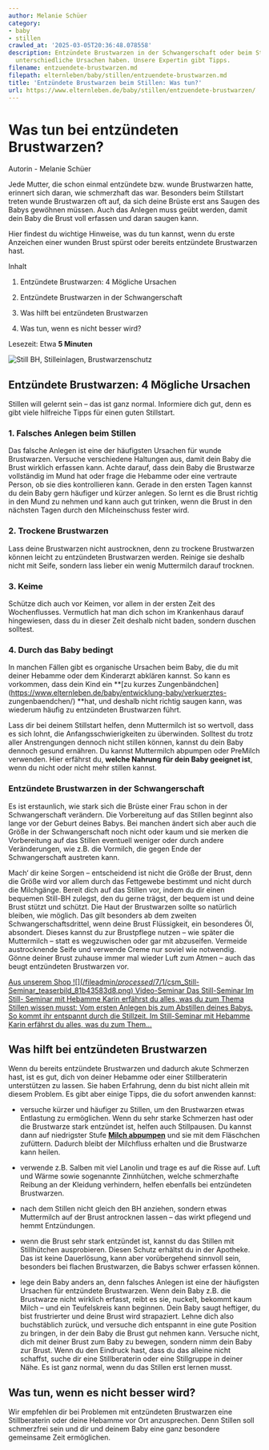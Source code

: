 ```yaml
---
author: Melanie Schüer
category:
- baby
- stillen
crawled_at: '2025-03-05T20:36:48.078558'
description: Entzündete Brustwarzen in der Schwangerschaft oder beim Stillen können
  unterschiedliche Ursachen haben. Unsere Expertin gibt Tipps.
filename: entzuendete-brustwarzen.md
filepath: elternleben/baby/stillen/entzuendete-brustwarzen.md
title: 'Entzündete Brustwarzen beim Stillen: Was tun?'
url: https://www.elternleben.de/baby/stillen/entzuendete-brustwarzen/
---
```


#  Was tun bei entzündeten Brustwarzen?

Autorin - Melanie Schüer

Jede Mutter, die schon einmal entzündete bzw. wunde Brustwarzen hatte,
erinnert sich daran, wie schmerzhaft das war. Besonders beim Stillstart treten
wunde Brustwarzen oft auf, da sich deine Brüste erst ans Saugen des Babys
gewöhnen müssen. Auch das Anlegen muss geübt werden, damit dein Baby die Brust
voll erfassen und daran saugen kann.

Hier findest du wichtige Hinweise, was du tun kannst, wenn du erste Anzeichen
einer wunden Brust spürst oder bereits entzündete Brustwarzen hast.

Inhalt

1. Entzündete Brustwarzen: 4 Mögliche Ursachen

2. Entzündete Brustwarzen in der Schwangerschaft

3. Was hilft bei entzündeten Brustwarzen

4. Was tun, wenn es nicht besser wird?

Lesezeit: Etwa **5 Minuten**

![Still BH, Stilleinlagen,
Brustwarzenschutz](/fileadmin/_processed_/8/4/csm_Ha__ufige_Fragen_Q_A_Was_tun_bei_entzu__ndeten_Brustwarzen_shutterstock_682757824_KLEIN_fe7392ec66.jpg)

##  Entzündete Brustwarzen: 4 Mögliche Ursachen

Stillen will gelernt sein – das ist ganz normal. Informiere dich gut, denn es
gibt viele hilfreiche Tipps für einen guten Stillstart.

### 1\. Falsches Anlegen beim Stillen

Das falsche Anlegen ist eine der häufigsten Ursachen für wunde Brustwarzen.
Versuche verschiedene Haltungen aus, damit dein Baby die Brust wirklich
erfassen kann. Achte darauf, dass dein Baby die Brustwarze vollständig im Mund
hat oder frage die Hebamme oder eine vertraute Person, ob sie dies
kontrollieren kann. Gerade in den ersten Tagen kannst du dein Baby gern
häufiger und kürzer anlegen. So lernt es die Brust richtig in den Mund zu
nehmen und kann auch gut trinken, wenn die Brust in den nächsten Tagen durch
den Milcheinschuss fester wird.

### 2\. Trockene Brustwarzen

Lass deine Brustwarzen nicht austrocknen, denn zu trockene Brustwarzen können
leicht zu entzündeten Brustwarzen werden. Reinige sie deshalb nicht mit Seife,
sondern lass lieber ein wenig Muttermilch darauf trocknen.

### 3\. Keime

Schütze dich auch vor Keimen, vor allem in der ersten Zeit des Wochenflusses.
Vermutlich hat man dich schon im Krankenhaus darauf hingewiesen, dass du in
dieser Zeit deshalb nicht baden, sondern duschen solltest.

### 4\. Durch das Baby bedingt

In manchen Fällen gibt es organische Ursachen beim Baby, die du mit deiner
Hebamme oder dem Kinderarzt abklären kannst. So kann es vorkommen, dass dein
Kind ein **[zu kurzes
Zungenbändchen](https://www.elternleben.de/baby/entwicklung-baby/verkuerztes-
zungenbaendchen/) **hat, und deshalb nicht richtig saugen kann, was wiederum
häufig zu entzündeten Brustwarzen führt.

  
Lass dir bei deinem Stillstart helfen, denn Muttermilch ist so wertvoll, dass
es sich lohnt, die Anfangsschwierigkeiten zu überwinden. Solltest du trotz
aller Anstrengungen dennoch nicht stillen können, kannst du dein Baby dennoch
gesund ernähren. Du kannst Muttermilch abpumpen oder PreMilch verwenden. Hier
erfährst du, **welche Nahrung für dein Baby geeignet
ist**[,](https://www.elternleben.de/?id=1910) wenn du nicht oder nicht mehr
stillen kannst.

###  Entzündete Brustwarzen in der Schwangerschaft

Es ist erstaunlich, wie stark sich die Brüste einer Frau schon in der
Schwangerschaft verändern. Die Vorbereitung auf das Stillen beginnt also lange
vor der Geburt deines Babys. Bei manchen ändert sich aber auch die Größe in
der Schwangerschaft noch nicht oder kaum und sie merken die Vorbereitung auf
das Stillen eventuell weniger oder durch andere Veränderungen, wie z.B. die
Vormilch, die gegen Ende der Schwangerschaft austreten kann.  
  
Mach‘ dir keine Sorgen – entscheidend ist nicht die Größe der Brust, denn die
Größe wird vor allem durch das Fettgewebe bestimmt und nicht durch die
Milchgänge. Bereit dich auf das Stillen vor, indem du dir einen bequemen
Still-BH zulegst, den du gerne trägst, der bequem ist und deine Brust stützt
und schützt. Die Haut der Brustwarzen sollte so natürlich bleiben, wie
möglich. Das gilt besonders ab dem zweiten Schwangerschaftsdrittel, wenn deine
Brust Flüssigkeit, ein besonderes Öl, absondert. Dieses kannst du zur
Brustpflege nutzen – wie später die Muttermilch – statt es wegzuwischen oder
gar mit abzuseifen. Vermeide austrocknende Seife und verwende Creme nur soviel
wie notwendig.  
Gönne deiner Brust zuhause immer mal wieder Luft zum Atmen – auch das beugt
entzündeten Brustwarzen vor.

[ Aus unserem Shop ![](/fileadmin/_processed_/7/1/csm_Still-
Seminar_teaserbild_81b43583d8.png) Video-Seminar Das Still-Seminar Im Still-
Seminar mit Hebamme Karin erfährst du alles, was du zum Thema Stillen wissen
musst: Vom ersten Anlegen bis zum Abstillen deines Babys. So kommt ihr
entspannt durch die Stillzeit. Im Still-Seminar mit Hebamme Karin erfährst du
alles, was du zum Them…  ](/shop/still-seminar/)

##  Was hilft bei entzündeten Brustwarzen

Wenn du bereits entzündete Brustwarzen und dadurch akute Schmerzen hast, ist
es gut, dich von deiner Hebamme oder einer Stillberaterin unterstützen zu
lassen. Sie haben Erfahrung, denn du bist nicht allein mit diesem Problem. Es
gibt aber einige Tipps, die du sofort anwenden kannst:  

  * versuche kürzer und häufiger zu Stillen, um den Brustwarzen etwas Entlastung zu ermöglichen. Wenn du sehr starke Schmerzen hast oder die Brustwarze stark entzündet ist, helfen auch Stillpausen. Du kannst dann auf niedrigster Stufe **[Milch abpumpen](https://www.elternleben.de/baby/stillen/milch-abpumpen/)** und sie mit dem Fläschchen zufüttern. Dadurch bleibt der Milchfluss erhalten und die Brustwarze kann heilen.  

  * verwende z.B. Salben mit viel Lanolin und trage es auf die Risse auf. Luft und Wärme sowie sogenannte Zinnhütchen, welche schmerzhafte Reibung an der Kleidung verhindern, helfen ebenfalls bei entzündeten Brustwarzen.  

  * nach dem Stillen nicht gleich den BH anziehen, sondern etwas Muttermilch auf der Brust antrocknen lassen – das wirkt pflegend und hemmt Entzündungen.  

  * wenn die Brust sehr stark entzündet ist, kannst du das Stillen mit Stillhütchen ausprobieren. Diesen Schutz erhältst du in der Apotheke. Das ist keine Dauerlösung, kann aber vorübergehend sinnvoll sein, besonders bei flachen Brustwarzen, die Babys schwer erfassen können.  

  * lege dein Baby anders an, denn falsches Anlegen ist eine der häufigsten Ursachen für entzündete Brustwarzen. Wenn dein Baby z.B. die Brustwarze nicht wirklich erfasst, reibt es sie, nuckelt, bekommt kaum Milch – und ein Teufelskreis kann beginnen. Dein Baby saugt heftiger, du bist frustrierter und deine Brust wird strapaziert. Lehne dich also buchstäblich zurück, und versuche dich entspannt in eine gute Position zu bringen, in der dein Baby die Brust gut nehmen kann. Versuche nicht, dich mit deiner Brust zum Baby zu bewegen, sondern nimm dein Baby zur Brust. Wenn du den Eindruck hast, dass du das alleine nicht schaffst, suche dir eine Stillberaterin oder eine Stillgruppe in deiner Nähe. Es ist ganz normal, wenn du das Stillen erst lernen musst.

##  Was tun, wenn es nicht besser wird?

Wir empfehlen dir bei Problemen mit entzündeten Brustwarzen eine
Stillberaterin oder deine Hebamme vor Ort anzusprechen. Denn Stillen soll
schmerzfrei sein und dir und deinem Baby eine ganz besondere gemeinsame Zeit
ermöglichen.

